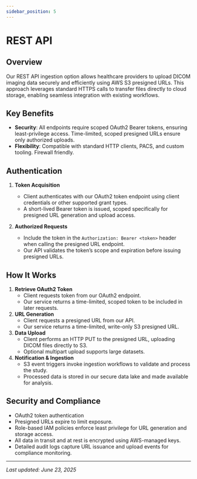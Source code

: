 ```yaml
---
sidebar_position: 5
---
```


# REST API

## Overview

Our REST API ingestion option allows healthcare providers to upload DICOM imaging data securely and efficiently using AWS S3 presigned URLs. This approach leverages standard HTTPS calls to transfer files directly to cloud storage, enabling seamless integration with existing workflows.

## Key Benefits

- **Security**: All endpoints require scoped OAuth2 Bearer tokens, ensuring least-privilege access. Time-limited, scoped presigned URLs ensure only authorized uploads.
- **Flexibility**: Compatible with standard HTTP clients, PACS, and custom tooling. Firewall friendly.

## Authentication

1. **Token Acquisition**

   - Client authenticates with our OAuth2 token endpoint using client credentials or other supported grant types.
   - A short-lived Bearer token is issued, scoped specifically for presigned URL generation and upload access.

2. **Authorized Requests**
   - Include the token in the `Authorization: Bearer <token>` header when calling the presigned URL endpoint.
   - Our API validates the token’s scope and expiration before issuing presigned URLs.

## How It Works

1. **Retrieve OAuth2 Token**
   - Client requests token from our OAuth2 endpoint.
   - Our service returns a time-limited, scoped token to be included in later requests.
2. **URL Generation**
   - Client requests a presigned URL from our API.
   - Our service returns a time-limited, write-only S3 presigned URL.
3. **Data Upload**
   - Client performs an HTTP PUT to the presigned URL, uploading DICOM files directly to S3.
   - Optional multipart upload supports large datasets.
4. **Notification & Ingestion**
   - S3 event triggers invoke ingestion workflows to validate and process the study.
   - Processed data is stored in our secure data lake and made available for analysis.

## Security and Compliance

- OAuth2 token authentication
- Presigned URLs expire to limit exposure.
- Role-based IAM policies enforce least privilege for URL generation and storage access.
- All data in transit and at rest is encrypted using AWS-managed keys.
- Detailed audit logs capture URL issuance and upload events for compliance monitoring.

---

_Last updated: June 23, 2025_
